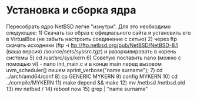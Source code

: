 # Установка и сборка ядра
Пересобрать ядро NetBSD легче "изнутри". Для это необходимо следующее:
	1) Скачать iso образ с официального сайта и установить его в VirtualBox (не забыть настроить соединение с сетью)
	2) через ftp скачать исходники (ftp -i ftp://ftp.netbsd.org/pub/NetBSD/NetBSD-8.1 (ваша версия) /source/sets/syssrc.tgz) и разорхивировать в корень системы
	5) cd /usr/src/sys/kern
	6) Советую поставить nano (можно с помощью vi) - nano init_main.c и в конце main перед вызовом uvm_scheduler() пишем aprint_verbose("name surname");
	7) cd ../arch/amd64/conf
	8) cp GENERIC MYKERN
	9) config MYKERN
	10) cd ../compile/MYKERN
	11) make depend && make
	12) mv /netbsd /netbsd.old
	13) mv netbsd /
	14) reboot now
	15) grep | "name surname" 
